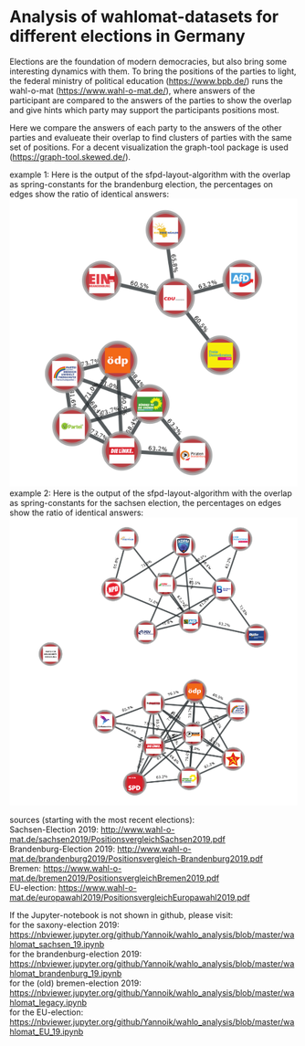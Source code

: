 # Analysis of wahlomat-datasets for different elections in Germany

Elections are the foundation of modern democracies, but also bring some interesting dynamics with them. 
To bring the positions of the parties to light, the federal ministry of political education (https://www.bpb.de/) runs the wahl-o-mat (https://www.wahl-o-mat.de/), where answers of the participant are compared to the answers of the parties to show the overlap and give hints which party may support the participants positions most.

Here we compare the answers of each party to the answers of the other parties and evalueate their overlap to find clusters of parties with the same set of positions. 
For a decent visualization the graph-tool package is used (https://graph-tool.skewed.de/).

example 1: Here is the output of the sfpd-layout-algorithm with the overlap as spring-constants for the brandenburg election, the percentages on edges show the ratio of identical answers:  
![](brandenburg_network.png)  
example 2: Here is the output of the sfpd-layout-algorithm with the overlap as spring-constants for the sachsen election, the percentages on edges show the ratio of identical answers:  
![](sachsen_network.png)  


sources (starting with the most recent elections):   
Sachsen-Election 2019: http://www.wahl-o-mat.de/sachsen2019/PositionsvergleichSachsen2019.pdf  
Brandenburg-Election 2019: http://www.wahl-o-mat.de/brandenburg2019/Positionsvergleich-Brandenburg2019.pdf  
Bremen: https://www.wahl-o-mat.de/bremen2019/PositionsvergleichBremen2019.pdf  
EU-election: https://www.wahl-o-mat.de/europawahl2019/PositionsvergleichEuropawahl2019.pdf    



If the Jupyter-notebook is not shown in github, please visit:   
for the saxony-election 2019:  
https://nbviewer.jupyter.org/github/Yannoik/wahlo_analysis/blob/master/wahlomat_sachsen_19.ipynb    
for the brandenburg-election 2019:  
https://nbviewer.jupyter.org/github/Yannoik/wahlo_analysis/blob/master/wahlomat_brandenburg_19.ipynb   
for the (old) bremen-election 2019:  
https://nbviewer.jupyter.org/github/Yannoik/wahlo_analysis/blob/master/wahlomat_legacy.ipynb   
for the EU-election:  
https://nbviewer.jupyter.org/github/Yannoik/wahlo_analysis/blob/master/wahlomat_EU_19.ipynb  
